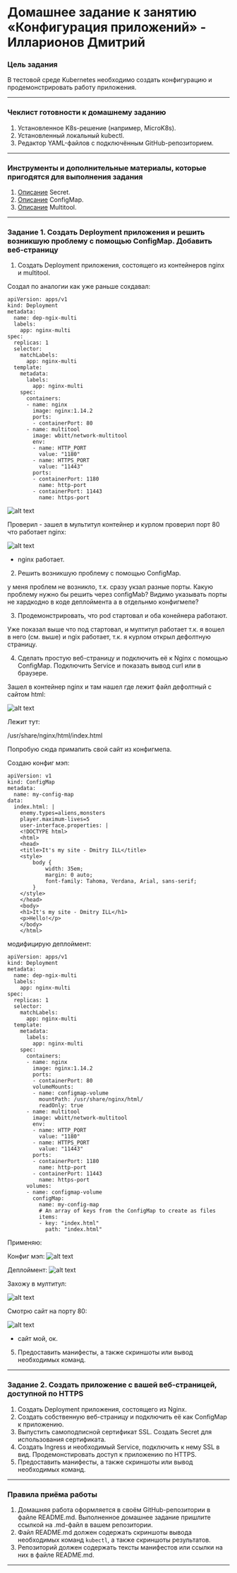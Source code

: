 # Домашнее задание к занятию «Конфигурация приложений» - Илларионов Дмитрий

### Цель задания

В тестовой среде Kubernetes необходимо создать конфигурацию и продемонстрировать работу приложения.

------

### Чеклист готовности к домашнему заданию

1. Установленное K8s-решение (например, MicroK8s).
2. Установленный локальный kubectl.
3. Редактор YAML-файлов с подключённым GitHub-репозиторием.

------

### Инструменты и дополнительные материалы, которые пригодятся для выполнения задания

1. [Описание](https://kubernetes.io/docs/concepts/configuration/secret/) Secret.
2. [Описание](https://kubernetes.io/docs/concepts/configuration/configmap/) ConfigMap.
3. [Описание](https://github.com/wbitt/Network-MultiTool) Multitool.

------

### Задание 1. Создать Deployment приложения и решить возникшую проблему с помощью ConfigMap. Добавить веб-страницу

1. Создать Deployment приложения, состоящего из контейнеров nginx и multitool.

Создал по аналогии как уже раньше сохдавал:

```
apiVersion: apps/v1
kind: Deployment
metadata:
  name: dep-ngix-multi
  labels:
    app: nginx-multi
spec:
  replicas: 1
  selector:
    matchLabels:
      app: nginx-multi
  template:
    metadata:
      labels:
        app: nginx-multi
    spec:
      containers:
      - name: nginx
        image: nginx:1.14.2
        ports:
        - containerPort: 80
      - name: multitool
        image: wbitt/network-multitool
        env:
        - name: HTTP_PORT
          value: "1180"
        - name: HTTPS_PORT
          value: "11443"
        ports:
        - containerPort: 1180
          name: http-port
        - containerPort: 11443
          name: https-port
```
![alt text](image.png)

Проверил - зашел в мультитул контейнер и курлом проверил порт 80 что работает nginx:

![alt text](image-1.png)

- nginx работает.

2. Решить возникшую проблему с помощью ConfigMap.

у меня проблем не возникло, т.к. сразу укзал разные порты. 
Какую проблему нужно бы решить через configMab? Видимо указывать порты не хардкодно в коде деплоймента а в отдельнмо конфигмепе?

3. Продемонстрировать, что pod стартовал и оба конейнера работают.

Уже показал выше что под стартовал, и мултитул работает т.к. я вошел в  него (см. выше) и ngix работает, т.к. я курлом открыл дефолтную страницу.

4. Сделать простую веб-страницу и подключить её к Nginx с помощью ConfigMap. Подключить Service и показать вывод curl или в браузере.

Зашел в контейнер nginx и там нашел где лежит файл дефолтный с сайтом html:

![alt text](image-2.png)

Лежит тут:

/usr/share/nginx/html/index.html

Попробую сюда примапить свой сайт из конфигмепа.

Создаю конфиг мэп:

```
apiVersion: v1
kind: ConfigMap
metadata:
  name: my-config-map
data:
  index.html: |
    enemy.types=aliens,monsters
    player.maximum-lives=5    
    user-interface.properties: |
    <!DOCTYPE html>
    <html>
    <head>
    <title>It's my site - Dmitry ILL</title>
    <style>
        body {
            width: 35em;
            margin: 0 auto;
            font-family: Tahoma, Verdana, Arial, sans-serif;
        }
    </style>
    </head>
    <body>
    <h1>It's my site - Dmitry ILL</h1>
    <p>Hello!</p>
    </body>
    </html>
```

модифицирую деплоймент:

```
apiVersion: apps/v1
kind: Deployment
metadata:
  name: dep-ngix-multi
  labels:
    app: nginx-multi
spec:
  replicas: 1
  selector:
    matchLabels:
      app: nginx-multi
  template:
    metadata:
      labels:
        app: nginx-multi
    spec:
      containers:
      - name: nginx
        image: nginx:1.14.2
        ports:
        - containerPort: 80
        volumeMounts:
        - name: configmap-volume
          mountPath: /usr/share/nginx/html/
          readOnly: true
      - name: multitool
        image: wbitt/network-multitool
        env:
        - name: HTTP_PORT
          value: "1180"
        - name: HTTPS_PORT
          value: "11443"
        ports:
        - containerPort: 1180
          name: http-port
        - containerPort: 11443
          name: https-port
      volumes:
      - name: configmap-volume
        configMap:
          name: my-config-map
          # An array of keys from the ConfigMap to create as files
          items:
          - key: "index.html" 
            path: "index.html" 
```

Применяю:

Конфиг мэп:
![alt text](image-3.png)

Деплоймент:
![alt text](image-4.png)

Захожу в мултитул:

![alt text](image-5.png)

Смотрю сайт на порту 80:

![alt text](image-6.png)

- сайт мой, ок.



5. Предоставить манифесты, а также скриншоты или вывод необходимых команд.

------

### Задание 2. Создать приложение с вашей веб-страницей, доступной по HTTPS 

1. Создать Deployment приложения, состоящего из Nginx.
2. Создать собственную веб-страницу и подключить её как ConfigMap к приложению.
3. Выпустить самоподписной сертификат SSL. Создать Secret для использования сертификата.
4. Создать Ingress и необходимый Service, подключить к нему SSL в вид. Продемонстировать доступ к приложению по HTTPS. 
4. Предоставить манифесты, а также скриншоты или вывод необходимых команд.

------

### Правила приёма работы

1. Домашняя работа оформляется в своём GitHub-репозитории в файле README.md. Выполненное домашнее задание пришлите ссылкой на .md-файл в вашем репозитории.
2. Файл README.md должен содержать скриншоты вывода необходимых команд `kubectl`, а также скриншоты результатов.
3. Репозиторий должен содержать тексты манифестов или ссылки на них в файле README.md.

------
